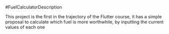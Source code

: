 #FuelCalculatorDescription

This project is the first in the trajectory of the Flutter course, it has a simple proposal to calculate which fuel is more worthwhile, by inputting the current values ​​of each one
